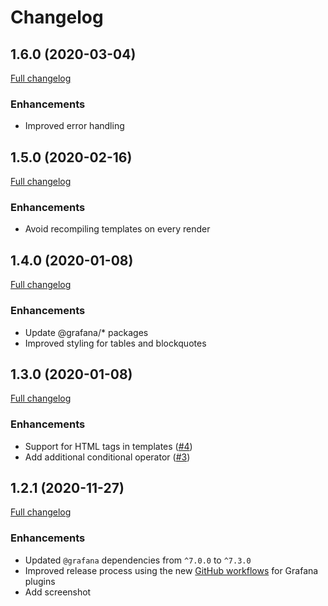 # Changelog

## 1.6.0 (2020-03-04)

[Full changelog](https://github.com/marcusolsson/grafana-dynamictext-panel/compare/v1.5.0...v1.6.0)

### Enhancements

- Improved error handling

## 1.5.0 (2020-02-16)

[Full changelog](https://github.com/marcusolsson/grafana-dynamictext-panel/compare/v1.4.0...v1.5.0)

### Enhancements

- Avoid recompiling templates on every render

## 1.4.0 (2020-01-08)

[Full changelog](https://github.com/marcusolsson/grafana-dynamictext-panel/compare/v1.3.0...v1.4.0)

### Enhancements

- Update @grafana/* packages
- Improved styling for tables and blockquotes

## 1.3.0 (2020-01-08)

[Full changelog](https://github.com/marcusolsson/grafana-dynamictext-panel/compare/v1.2.1...v1.3.0)

### Enhancements

- Support for HTML tags in templates ([#4](https://github.com/marcusolsson/grafana-dynamictext-panel/issues/4))
- Add additional conditional operator ([#3](https://github.com/marcusolsson/grafana-dynamictext-panel/issues/3))

## 1.2.1 (2020-11-27)

[Full changelog](https://github.com/marcusolsson/grafana-dynamictext-panel/compare/v1.2.0...v1.2.1)

### Enhancements

- Updated `@grafana` dependencies from `^7.0.0` to `^7.3.0`
- Improved release process using the new [GitHub workflows](https://github.com/grafana/plugin-workflows) for Grafana plugins
- Add screenshot
